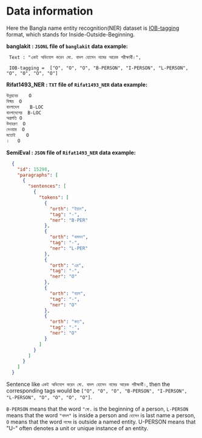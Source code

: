 # Data information
Here the Bangla name entity recognition(NER) dataset is [IOB-tagging](https://en.wikipedia.org/wiki/Inside%E2%80%93outside%E2%80%93beginning_(tagging)) format, which stands for Inside-Outside-Beginning.

__banglakit :  ```JSONL``` file of ```banglakit``` data example:__ 
```
 Text : "একই অভিযোগ করেন মো. বাদল হোসেন নামের আরেক পরীক্ষার্থী।", 
 
 IOB-tagging =  ["O", "O", "O", "B-PERSON", "I-PERSON", "L-PERSON", "O", "O", "O", "O"]
```

__Rifat1493_NER : ```TXT``` file of ```Rifat1493_NER``` data example:__ 
```txt
উন্নয়নের	O
বিস্ময়	O
বাংলাদেশ	B-LOC
বাংলাদেশের	B-LOC
অগ্রগতি	O
উদাহরণ	O
দেওয়ার	O
মতোই	O
।	O
```

__SemiEval : ```JSON``` file of ```Rifat1493_NER``` data example:__

```JSON
  {
    "id": 15298,
    "paragraphs": [
      {
        "sentences": [
          {
            "tokens": [
              {
                "orth": "ইয়ান",
                "tag": "-",
                "ner": "B-PER"
              },
              {
                "orth": "থমসন",
                "tag": "-",
                "ner": "L-PER"
              },
              {
                "orth": "এর",
                "tag": "-",
                "ner": "O"
              },
              {
                "orth": "বয়স",
                "tag": "-",
                "ner": "O"
              },
              {
                "orth": "কত",
                "tag": "-",
                "ner": "O"
              }
            ]
          }
        ]
      }
    ]
  }

```

Sentence like ```একই অভিযোগ করেন মো. বাদল হোসেন নামের আরেক পরীক্ষার্থী।```, then the corresponding tags would be ```["O", "O", "O", "B-PERSON", "I-PERSON", "L-PERSON", "O", "O", "O", "O"]```.


```B-PERSON``` means that the word ```"মো.``` is the beginning of a person, ```L-PERSON``` means that the word ```"বাদল"``` is inside a person and ```হোসেন``` is last name a person, ```O``` means that the word ```নামের``` is outside a named entity. U-PERSON means that "U-" often denotes a unit or unique instance of an entity.

